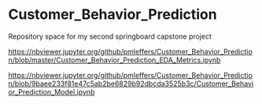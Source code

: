 # Customer_Behavior_Prediction
Repository space for my second springboard capstone project


https://nbviewer.jupyter.org/github/pmleffers/Customer_Behavior_Prediction/blob/master/Customer_Behavior_Prediction_EDA_Metrics.ipynb

https://nbviewer.jupyter.org/github/pmleffers/Customer_Behavior_Prediction/blob/9baee233f81e47c5ab2be6829b92dbcda3525b3c/Customer_Behavior_Prediction_Model.ipynb
